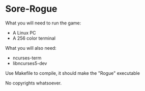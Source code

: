 # Sore-Rogue
What you will need to run the game:
* A Linux PC
* A 256 color terminal

What you will also need:
* ncurses-term
* libncurses5-dev

Use Makefile to compile, it should make the "Rogue" executable

No copyrights whatsoever.

